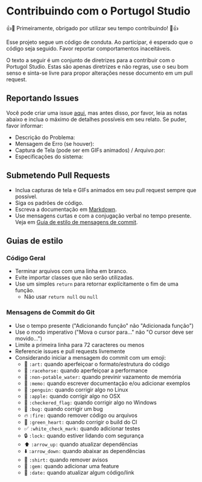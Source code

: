 ﻿# Contribuindo com o Portugol Studio

👍🎉 Primeiramente, obrigado por utilizar seu tempo contribuindo! 🎉👍

Esse projeto segue um código de conduta. Ao participar, é esperado que o código seja seguido. Favor reportar comportamentos inaceitáveis.

O texto a seguir é um conjunto de diretrizes para a contribuir com o Portugol Studio. Estas são apenas diretrizes e não regras, use o seu bom senso e sinta-se livre para propor alterações nesse documento em um pull request.

## Reportando Issues

Você pode criar uma issue [aqui](https://github.com/UNIVALI-LITE/Portugol-Studio/issues/new), mas antes disso, por favor, leia as notas abaixo e inclua o máximo de detalhes possíveis em seu relato. Se puder, favor informar:
* Descrição do Problema:
* Mensagem de Erro (se houver):
* Captura de Tela (pode ser em GIFs animados) / Arquivo.por:
* Especificações do sistema:

## Submetendo Pull Requests

* Inclua capturas de tela e GIFs animados em seu pull request sempre que possível.
* Siga os padrões de código.
* Escreva a documentação em [Markdown](https://daringfireball.net/projects/markdown).
* Use mensagens curtas e com a conjugação verbal no tempo presente. Veja em [Guia de estilo de mensagens de commit](#mensagens-de-commit-do-git).

## Guias de estilo

### Código Geral

* Terminar arquivos com uma linha em branco.
* Evite importar classes que não serão utilizadas.
* Use um simples `return` para retornar explícitamente o fim de uma função.
  * Não usar `return null` ou `null`

### Mensagens de Commit do Git

* Use o tempo presente ("Adicionando função" não "Adicionada função")
* Use o modo imperativo ("Mova o cursor para..." não "O cursor deve ser movido...")
* Limite a primeira linha para 72 caracteres ou menos
* Referencie issues e pull requests livremente
* Considerando iniciar a mensagem do commit com um emoji:
  * :art: `:art:` quando aperfeiçoar o formato/estrutura do código
  * :racehorse: `:racehorse:` quando aperfeiçoar a performance
  * :non-potable_water: `:non-potable_water:` quando previnir vazamento de memória
  * :memo: `:memo:` quando escrever documentação e/ou adicionar exemplos
  * :penguin: `:penguin:` quando corrigir algo no Linux
  * :apple: `:apple:` quando corrigir algo no OSX
  * :checkered_flag: `:checkered_flag:` quando corrigir algo no Windows
  * :bug: `:bug:` quando corrigir um bug
  * :fire: `:fire:` quando remover código ou arquivos
  * :green_heart: `:green_heart:` quando corrigir o build do CI
  * :white_check_mark: `:white_check_mark:` quando adicionar testes
  * :lock: `:lock:` quando estiver lidando com segurança
  * :arrow_up: `:arrow_up:` quando atualizar dependências
  * :arrow_down: `:arrow_down:` quando abaixar as dependências
  * :shirt: `:shirt:` quando remover avisos
  * :gem: `:gem:` quando adicionar uma feature
  * :date: `:date:` quando atualizar algum código/link
